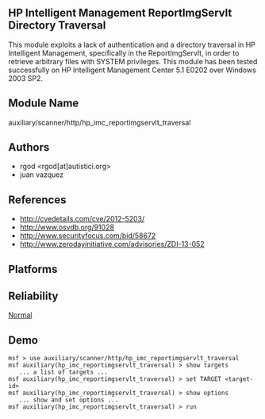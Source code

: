 ## HP Intelligent Management ReportImgServlt Directory Traversal

This module exploits a lack of authentication and a 
directory traversal in HP Intelligent Management, 
specifically in the ReportImgServlt, in order to retrieve 
arbitrary files with SYSTEM privileges. This module has been 
tested successfully on HP Intelligent Management Center 5.1 
E0202 over Windows 2003 SP2.


## Module Name
auxiliary/scanner/http/hp_imc_reportimgservlt_traversal

## Authors
* rgod <rgod[at]autistici.org>
* juan vazquez


## References
* http://cvedetails.com/cve/2012-5203/
* http://www.osvdb.org/91028
* http://www.securityfocus.com/bid/58672
* http://www.zerodayinitiative.com/advisories/ZDI-13-052




## Platforms


## Reliability
[Normal](https://github.com/rapid7/metasploit-framework/wiki/Exploit-Ranking)

## Demo

```
msf > use auxiliary/scanner/http/hp_imc_reportimgservlt_traversal
msf auxiliary(hp_imc_reportimgservlt_traversal) > show targets
   ... a list of targets ...
msf auxiliary(hp_imc_reportimgservlt_traversal) > set TARGET <target-id>
msf auxiliary(hp_imc_reportimgservlt_traversal) > show options
   ... show and set options ...
msf auxiliary(hp_imc_reportimgservlt_traversal) > run
```
    
    